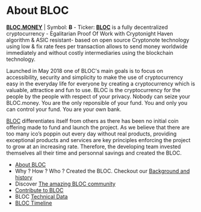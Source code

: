 # About BLOC

**[BLOC.MONEY](https://bloc.money)** | Symbol: **Ƀ** - Ticker: **[BLOC](https://bloc.money)** is a fully decentralized cryptocurrency - Egalitarian Proof Of Work with Cryptonight Haven algorithm & ASIC resistant- based on open source Cryptonote technology using low & fix rate fees per transaction allows to send money worldwide immediately and without costly intermediaries using the blockchain technology.

Launched in May 2018 one of BLOC's main goals is to focus on accessibility, security and simplicity to make the use of cryptocurrency easy in the everyday life for everyone by creating a cryptocurrency which is valuable, attractice and fun to use. BLOC is the cryptocurrency for the people by the people with respect of your privacy. Nobody can seize your BLOC.money. You are the only reponsible of your fund. You and only you can control your fund. You are your own bank.

[BLOC](https://bloc.money) differentiates itself from others as there has been no initial coin offering made to fund and launch the project. As we believe that there are too many ico’s poppin out every day without real products, providing exceptional products and services are key principles enforcing the project to grow at an increasing rate. Therefore, the developing team invested themselves all their time and personnal savings and created the BLOC.

* [About BLOC](About-BLOC.md)
* Why ? How ? Who ? Created the BLOC. Checkout our [Background and history](Background-and-History.md)
* Discover [The amazing BLOC community](Community.md)
* [Contribute to BLOC](Contributing.md)
* BLOC [Technical Data](Technical-Data.md)
* [BLOC Timeline](Timeline.md)